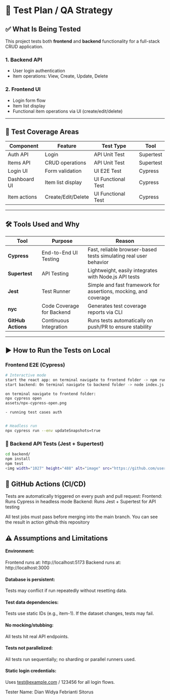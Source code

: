 # 🧪 Test Plan / QA Strategy

## ✅ What Is Being Tested

This project tests both **frontend** and **backend** functionality for a full-stack CRUD application.

### 1. Backend API
- User login authentication
- Item operations: View, Create, Update, Delete

### 2. Frontend UI
- Login form flow
- Item list display
- Functional item operations via UI (create/edit/delete)

---

## 📂 Test Coverage Areas

| Component     | Feature           | Test Type         | Tool       |
|---------------|-------------------|-------------------|------------|
| Auth API      | Login             | API Unit Test     | Supertest  |
| Items API     | CRUD operations   | API Unit Test     | Supertest  |
| Login UI      | Form validation   | UI E2E Test       | Cypress    |
| Dashboard UI  | Item list display | UI Functional Test| Cypress    |
| Item actions  | Create/Edit/Delete| UI Functional Test| Cypress    |

---

## 🛠️ Tools Used and Why

| Tool          | Purpose                      | Reason                                                                 |
|---------------|------------------------------|------------------------------------------------------------------------|
| **Cypress**   | End-to-End UI Testing        | Fast, reliable browser-based tests simulating real user behavior       |
| **Supertest** | API Testing                  | Lightweight, easily integrates with Node.js API tests                  |
| **Jest**      | Test Runner                  | Simple and fast framework for assertions, mocking, and coverage        |
| **nyc**       | Code Coverage for Backend    | Generates test coverage reports via CLI                                |
| **GitHub Actions** | Continuous Integration | Runs tests automatically on push/PR to ensure stability                |

---

## ▶️ How to Run the Tests on Local

### Frontend E2E (Cypress)

```bash
# Interactive mode
start the react app: on terminal navigate to frontend folder -> npm run dev
start backend: 0n terminal navigate to backend folder -> node index.js

on terminal navigate to frontend folder:
npx cypress open
assets/npx-cypress-open.png

- running test cases auth


# Headless run
npx cypress run --env updateSnapshots=true
```

### 🔧 Backend API Tests (Jest + Supertest)
```bash
cd backend/
npm install
npm test
<img width="1027" height="488" alt="image" src="https://github.com/user-attachments/assets/3a7ddfcc-02bf-4e80-bb80-47df7e450546" />

```

## 🚀 GitHub Actions (CI/CD)
Tests are automatically triggered on every push and pull request:
Frontend: Runs Cypress in headless mode
Backend: Runs Jest + Supertest for API testing

All test jobs must pass before merging into the main branch.
You can see the result in action github this repository

## ⚠️ Assumptions and Limitations
#### Environment:
Frontend runs at: http://localhost:5173
Backend runs at: http://localhost:3000

#### Database is persistent:
Tests may conflict if run repeatedly without resetting data.

#### Test data dependencies:
Tests use static IDs (e.g., item-1). If the dataset changes, tests may fail.

#### No mocking/stubbing:
All tests hit real API endpoints.

#### Tests not parallelized:
All tests run sequentially; no sharding or parallel runners used.

#### Static login credentials:
Uses test@example.com / 123456 for all login flows.

Tester Name:
Dian Widya Febrianti Sitorus


